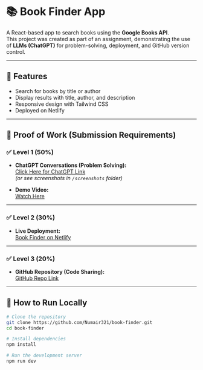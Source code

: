 # 📚 Book Finder App

A React-based app to search books using the **Google Books API**.  
This project was created as part of an assignment, demonstrating the use of **LLMs (ChatGPT)** for problem-solving, deployment, and GitHub version control.

---

## 🔹 Features
- Search for books by title or author  
- Display results with title, author, and description  
- Responsive design with Tailwind CSS  
- Deployed on Netlify  

---

## 🔹 Proof of Work (Submission Requirements)

### ✅ Level 1 (50%)
- **ChatGPT Conversations (Problem Solving):**  
  [Click Here for ChatGPT Link](https://chatgpt.com/c/68c7a070-3fa8-832b-ab74-b590e0f03ede)  
  *(or see screenshots in `/screenshots` folder)*  

- **Demo Video:**  
  [Watch Here](PUT-YOUR-VIDEO-LINK-HERE)  

---

### ✅ Level 2 (30%)
- **Live Deployment:**  
  [Book Finder on Netlify](https://bookfinderwebapp1.netlify.app/)  

---

### ✅ Level 3 (20%)
- **GitHub Repository (Code Sharing):**  
  [GitHub Repo Link](https://github.com/Numair321/book-finder)  

---

## 🔹 How to Run Locally
```bash
# Clone the repository
git clone https://github.com/Numair321/book-finder.git
cd book-finder

# Install dependencies
npm install

# Run the development server
npm run dev
